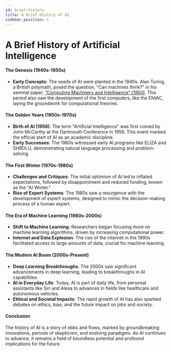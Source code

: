 ```yaml
---
id: brief-history
title: A Brief History of AI
sidebar_position: 1
---
```


# A Brief History of Artificial Intelligence

#### The Genesis (1940s-1950s)
- **Early Concepts**: The seeds of AI were planted in the 1940s. Alan Turing, a British polymath, posed the question, "Can machines think?" in his seminal paper, [“Computing Machinery and Intelligence” (1950)](https://redirect.cs.umbc.edu/courses/471/papers/turing.pdf). This period also saw the development of the first computers, like the ENIAC, laying the groundwork for computational theories.

#### The Golden Years (1950s-1970s)
- **Birth of AI (1956)**: The term "Artificial Intelligence" was first coined by John McCarthy at the Dartmouth Conference in 1956. This event marked the official start of AI as an academic discipline.
- **Early Successes**: The 1960s witnessed early AI programs like ELIZA and SHRDLU, demonstrating natural language processing and problem-solving.

#### The First Winter (1970s-1980s)
- **Challenges and Critiques**: The initial optimism of AI led to inflated expectations, followed by disappointment and reduced funding, known as the "AI Winter."
- **Rise of Expert Systems**: The 1980s saw a resurgence with the development of expert systems, designed to mimic the decision-making process of a human expert.

#### The Era of Machine Learning (1980s-2000s)
- **Shift to Machine Learning**: Researchers began focusing more on machine learning algorithms, driven by increasing computational power.
- **Internet and Data Explosion**: The rise of the internet in the 1990s facilitated access to large amounts of data, crucial for machine learning.

#### The Modern AI Boom (2000s-Present)
- **Deep Learning Breakthroughs**: The 2000s saw significant advancements in deep learning, leading to breakthroughs in AI capabilities.
- **AI in Everyday Life**: Today, AI is part of daily life, from personal assistants like Siri and Alexa to advances in fields like healthcare and autonomous vehicles.
- **Ethical and Societal Impacts**: The rapid growth of AI has also sparked debates on ethics, bias, and the future impact on jobs and society.

#### Conclusion
The history of AI is a story of ebbs and flows, marked by groundbreaking innovations, periods of skepticism, and evolving paradigms. As AI continues to advance, it remains a field of boundless potential and profound implications for the future.